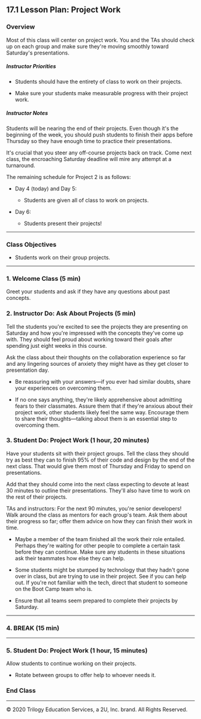 ## 17.1 Lesson Plan: Project Work

### Overview

Most of this class will center on project work. You and the TAs should check up on each group and make sure they're moving smoothly toward Saturday's presentations.

##### Instructor Priorities

* Students should have the entirety of class to work on their projects.

* Make sure your students make measurable progress with their project work.

##### Instructor Notes

Students will be nearing the end of their projects. Even though it's the beginning of the week, you should push students to finish their apps before Thursday so they have enough time to practice their presentations.

It's crucial that you steer any off-course projects back on track. Come next class, the encroaching Saturday deadline will mire any attempt at a turnaround.

The remaining schedule for Project 2 is as follows:

* Day 4 (today) and Day 5:

  * Students are given all of class to work on projects.

* Day 6:

  * Students present their projects!

---

### Class Objectives

* Students work on their group projects.

---

### 1. Welcome Class (5 min)

Greet your students and ask if they have any questions about past concepts.

### 2. Instructor Do: Ask About Projects (5 min)

Tell the students you're excited to see the projects they are presenting on Saturday and how you're impressed with the concepts they've come up with. They should feel proud about working toward their goals after spending just eight weeks in this course.

Ask the class about their thoughts on the collaboration experience so far and any lingering sources of anxiety they might have as they get closer to presentation day.

* Be reassuring with your answers—if you ever had similar doubts, share your experiences on overcoming them.

* If no one says anything, they're likely apprehensive about admitting fears to their classmates. Assure them that if they're anxious about their project work, other students likely feel the same way. Encourage them to share their thoughts—talking about them is an essential step to overcoming them.

### 3. Student Do: Project Work (1 hour, 20 minutes)

Have your students sit with their project groups. Tell the class they should try as best they can to finish 95% of their code and design by the end of the next class. That would give them most of Thursday and Friday to spend on presentations.

Add that they should come into the next class expecting to devote at least 30 minutes to outline their presentations. They'll also have time to work on the rest of their projects.

TAs and instructors: For the next 90 minutes, you're senior developers! Walk around the class as mentors for each group's team. Ask them about their progress so far; offer them advice on how they can finish their work in time.

* Maybe a member of the team finished all the work their role entailed. Perhaps they're waiting for other people to complete a certain task before they can continue. Make sure any students in these situations ask their teammates how else they can help.

* Some students might be stumped by technology that they hadn't gone over in class, but are trying to use in their project. See if you can help out. If you're not familiar with the tech, direct that student to someone on the Boot Camp team who is.

* Ensure that all teams seem prepared to complete their projects by Saturday.

---

### 4. BREAK (15 min)

---

### 5. Student Do: Project Work (1 hour, 15 minutes)

Allow students to continue working on their projects.

* Rotate between groups to offer help to whoever needs it.

### End Class

---

© 2020 Trilogy Education Services, a 2U, Inc. brand. All Rights Reserved.
